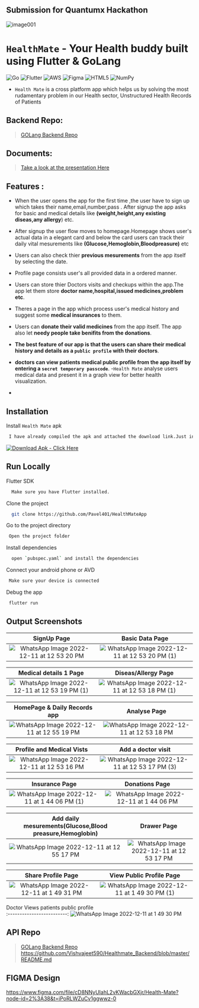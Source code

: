 <br/>

## Submission for Quantumx Hackathon

![image001](https://user-images.githubusercontent.com/42716731/206828012-7291f650-d6d5-4489-b520-1b27196f1615.png)




# `HealthMate` - Your Health buddy built using Flutter & GoLang

![Go](https://img.shields.io/badge/go-%2300ADD8.svg?style=for-the-badge&logo=go&logoColor=white)
![Flutter](https://img.shields.io/badge/Flutter-%2302569B.svg?style=for-the-badge&logo=Flutter&logoColor=white)
![AWS](https://img.shields.io/badge/AWS-%23FF9900.svg?style=for-the-badge&logo=amazon-aws&logoColor=white)
![Figma](https://img.shields.io/badge/figma-%23F24E1E.svg?style=for-the-badge&logo=figma&logoColor=white)
![HTML5](https://img.shields.io/badge/html5-%23E34F26.svg?style=for-the-badge&logo=html5&logoColor=white)
![NumPy](https://img.shields.io/badge/numpy-%23013243.svg?style=for-the-badge&logo=numpy&logoColor=white)

- `Health Mate` is a cross platform app which helps us by solving the most rudamentary problem in our Health sector, Unstructured Health Records of Patients
## Backend Repo:
>  [GOLang Backend Repo](https://github.com/Vishvajeet590/Healthmate_Backend
)
## Documents:
  
>  [Take a look at the presentation Here](https://github.com/Pavel401/HealthMateApp/blob/main/HealthMate.pdf
)



 ## Features :
   
 - When the user opens the app for the first time ,the user have to sign up which takes their name,email,number,pass . After signup the app asks for basic and medical details like **(weight,height,any existing diseas,any allergy**) etc.
- After signup the user flow moves to homepage.Homepage shows user's actual data in a elegant card and below the card users can track their daily vital mesurements like **(Glucose,Hemoglobin,Bloodpreasure)** etc
  
- Users can also check thier **previous mesurements** from the app itself by selecting the date.
- Profile page consists user's all provided data in a ordered manner.
- Users can store thier Doctors visits and checkups within the app.The app let them store **doctor name,hospital,issued medicines,problem etc**.

 
 -  Theres a page in the app which process user's medical history and suggest some **medical insurances** to them.
 -  Users can **donate their valid medicines** from the app itself. The app also let **needy people take benifits from the donations**.
 -  **The best feature of our app is that the users can share their medical history and details as a `public profile` with their doctors**.
 -  **doctors can view patients medical public profile from the app itself by entering a `secret temporary passcode`**.
-`Health Mate` analyse users medical data and present it in a graph view for better health visualization.
- 
## Installation

Install `Health Mate` apk

```bash
 I have already compiled the apk and attached the download link.Just install it and you are good to go.
```
[![Download Apk - Click Here](https://img.shields.io/badge/Download_Apk-Click_Here-2ea44f)](https://drive.google.com/uc?id=1AKFlQhkzM5RP_c4ApjWsPQ43qBYDCU-P&export=download)

## Run Locally
Flutter SDK

```bash
  Make sure you have Flutter installed.
```
Clone the project

```bash
  git clone https://github.com/Pavel401/HealthMateApp
```

Go to the project directory

```bash
 Open the project folder
```

Install dependencies

```bash
  open `pubspec.yaml` and install the dependencies
```
Connect your android phone or AVD

```bash
 Make sure your device is connected
```
Debug the app

```bash
 flutter run 
```
  
## Output Screenshots
SignUp Page            |  Basic Data Page
:-------------------------:|:-------------------------:
![WhatsApp Image 2022-12-11 at 12 53 20 PM](https://user-images.githubusercontent.com/47685150/206892941-07c2d636-54c7-4be2-bd81-5097945276bb.jpeg)|![WhatsApp Image 2022-12-11 at 12 53 20 PM (1)](https://user-images.githubusercontent.com/47685150/206892966-52381168-4f47-49ac-8fc3-ea7ebd06db68.jpeg)

Medical details 1 Page            |   Diseas/Allergy Page
:-------------------------:|:-------------------------:
![WhatsApp Image 2022-12-11 at 12 53 19 PM (1)](https://user-images.githubusercontent.com/47685150/206892998-eac5942c-75d0-4de8-8004-20d9e94ade2f.jpeg)|![WhatsApp Image 2022-12-11 at 12 53 18 PM (1)](https://user-images.githubusercontent.com/47685150/206893009-cfd330a5-a48a-485a-bfe9-f9293c04ed82.jpeg)


 HomePage & Daily Records app            |   Analyse Page
:-------------------------:|:-------------------------:
![WhatsApp Image 2022-12-11 at 12 55 19 PM](https://user-images.githubusercontent.com/47685150/206893096-72c0dce2-6ce7-42bf-88fe-4663702c342a.jpeg)|![WhatsApp Image 2022-12-11 at 12 53 18 PM](https://user-images.githubusercontent.com/47685150/206893112-a2c2e8c8-30ff-4769-9e1a-1fb31cdab34b.jpeg)

 Profile and Medical Vists            |   Add a doctor visit
:-------------------------:|:-------------------------:
![WhatsApp Image 2022-12-11 at 12 53 16 PM](https://user-images.githubusercontent.com/47685150/206893250-d779dd13-1ca3-4819-942a-eafab8bb70fb.jpeg)|![WhatsApp Image 2022-12-11 at 12 53 17 PM (3)](https://user-images.githubusercontent.com/47685150/206893261-bf19bfd5-8dab-443a-8936-e32fa1b66649.jpeg)

  
 Insurance Page            |   Donations Page
:-------------------------:|:-------------------------:
![WhatsApp Image 2022-12-11 at 1 44 06 PM (1)](https://user-images.githubusercontent.com/47685150/206893346-33e8ffb1-b7f5-41a6-83ff-1987bde56ea3.jpeg)|![WhatsApp Image 2022-12-11 at 1 44 06 PM](https://user-images.githubusercontent.com/47685150/206893375-8007d017-5820-42f6-b625-5964cd80ca09.jpeg)
  
 Add daily mesurements(Glucose,Blood preasure,Hemoglobin)            |  Drawer Page
:-------------------------:|:-------------------------:
![WhatsApp Image 2022-12-11 at 12 55 17 PM](https://user-images.githubusercontent.com/47685150/206893410-812f92b3-97ae-4948-b182-6cfa47ea5574.jpeg)|![WhatsApp Image 2022-12-11 at 12 53 17 PM](https://user-images.githubusercontent.com/47685150/206893438-1b0d58ec-fa00-46e6-be08-bbcf6c35956f.jpeg)

 Share Profile Page            |   View Public Profile Page
:-------------------------:|:-------------------------:
![WhatsApp Image 2022-12-11 at 1 49 31 PM](https://user-images.githubusercontent.com/47685150/206893603-28024df6-120b-4964-980c-97f1dd7c1e27.jpeg)|![WhatsApp Image 2022-12-11 at 1 49 30 PM (1)](https://user-images.githubusercontent.com/47685150/206893618-b0efddc1-2a01-413c-9174-dc95edc64370.jpeg)

Doctor Views patients public profile          
:-------------------------:
![WhatsApp Image 2022-12-11 at 1 49 30 PM](https://user-images.githubusercontent.com/47685150/206893652-d832ca45-0423-486c-ad96-cbfd16b480aa.jpeg)




## API Repo

 >  [GOLang Backend Repo](https://github.com/Vishvajeet590/Healthmate_Backend
)
  https://github.com/Vishvajeet590/Healthmate_Backend/blob/master/README.md
 
 
 ## FIGMA Design
 https://www.figma.com/file/cD8NNyUIahL2vKWacbGXjr/Health-Mate?node-id=2%3A38&t=iPoRLWZuCv1ggwwz-0
